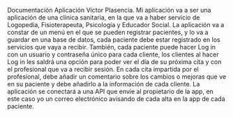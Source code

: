 
Documentación Aplicación Víctor Plasencia.
Mi aplicación va a ser una aplicación de una clínica sanitaria, en la que va a haber servicio de Logopedia, Fisioterapeuta, Psicología y Educador Social.
La aplicación va a constar de un menú en el que se pueden registrar pacientes, y lo va a guardar en una base de datos, cada paciente debe estar registrado en los servicios que vaya a recibir.
También, cada paciente puede hacer Log in con un usuario y contraseña único para cada cliente, los clientes al hacer Log in les saldrá una opción para poder ver el día de su próxima cita y con el profesional que va a recibir sesión.
En cada cita impartida por el profesional, debe añadir un comentario sobre los cambios o mejoras que ve en su paciente y debe añadirlo a la información de cada cliente.
La aplicación se conectará a una API que envíe al propietario de la app, en este caso yo un correo electrónico  avisando de cada alta en la app de cada paciente.

